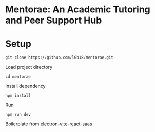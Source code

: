 # Mentorae: An Academic Tutoring and Peer Support Hub

# Setup
```
git clone https://github.com/lGb18/mentorae.git
```
Load project directory
```
cd mentorae
```
Install dependency
```
npm install
```
Run
```
npm run dev
```


Boilerplate from [electron-vite-react-saas](https://github.com/electron-vite/electron-vite-react)